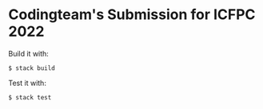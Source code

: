 Codingteam's Submission for ICFPC 2022
======================================

Build it with:

    $ stack build

Test it with:

    $ stack test
